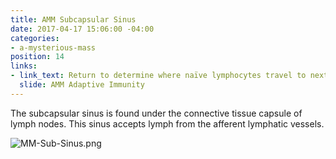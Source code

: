 ```yaml
---
title: AMM Subcapsular Sinus
date: 2017-04-17 15:06:00 -04:00
categories:
- a-mysterious-mass
position: 14
links:
- link_text: Return to determine where naïve lymphocytes travel to next
  slide: AMM Adaptive Immunity
---
```


The subcapsular sinus is found under the connective tissue capsule of lymph nodes. This sinus accepts lymph from the afferent lymphatic vessels.

![MM-Sub-Sinus.png](/uploads/MM-Sub-Sinus.png)